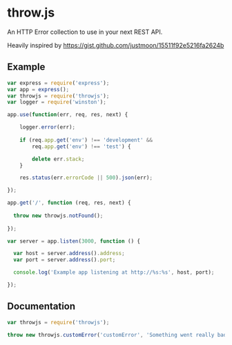 # throw.js
An HTTP Error collection to use in your next REST API.

Heavily inspired by https://gist.github.com/justmoon/15511f92e5216fa2624b

## Example
```javascript
var express = require('express');
var app = express();
var throwjs = require('throwjs');
var logger = require('winston');

app.use(function(err, req, res, next) {

    logger.error(err);
    
    if (req.app.get('env') !== 'development' &&
        req.app.get('env') !== 'test') {

        delete err.stack;
    }

    res.status(err.errorCode || 500).json(err);

});

app.get('/', function (req, res, next) {
  
  throw new throwjs.notFound();
  
});

var server = app.listen(3000, function () {

  var host = server.address().address;
  var port = server.address().port;

  console.log('Example app listening at http://%s:%s', host, port);

});
```

## Documentation


```javascript
var throwjs = require('throwjs');

throw new throwjs.customError('customError', 'Something went really bad', 400, 4000);
```

